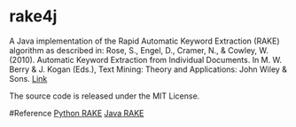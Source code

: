 rake4j
======

A Java implementation of the Rapid Automatic Keyword Extraction (RAKE) algorithm as described in: Rose, S., Engel, D., Cramer, N., & Cowley, W. (2010). Automatic Keyword Extraction from Individual Documents. In M. W. Berry & J. Kogan (Eds.), Text Mining: Theory and Applications: John Wiley & Sons. [Link](http://scholar.google.com.sg/scholar?q=Automatic+Keyword+Extraction+from+Individual+Documents&btnG=&hl=en&as_sdt=0%2C5&as_vis=1)

The source code is released under the MIT License.

#Reference
[Python RAKE](https://github.com/zhangdanyangg/RAKE)
[Java RAKE](https://github.com/Neuw84/RAKE-Java)